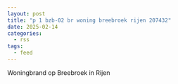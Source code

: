 ```yaml
---
layout: post
title: "p 1 bzb-02 br woning breebroek rijen 207432"
date: 2025-02-14
categories: 
  - rss
tags: 
  - feed
---
```


Woningbrand op Breebroek in Rijen
